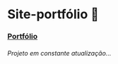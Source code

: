 # Site-portfólio :construction:

### [Portfólio](https://jedson-henrique-portfolio.netlify.app/)

###### Projeto em constante atualização...
